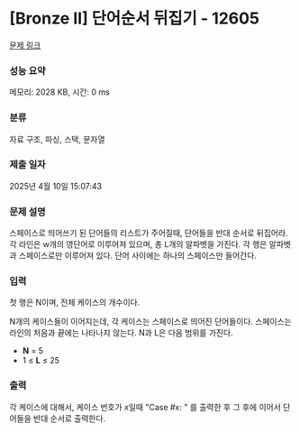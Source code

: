 # [Bronze II] 단어순서 뒤집기 - 12605 

[문제 링크](https://www.acmicpc.net/problem/12605) 

### 성능 요약

메모리: 2028 KB, 시간: 0 ms

### 분류

자료 구조, 파싱, 스택, 문자열

### 제출 일자

2025년 4월 10일 15:07:43

### 문제 설명

<p dir="ltr">스페이스로 띄어쓰기 된 단어들의 리스트가 주어질때, 단어들을 반대 순서로 뒤집어라. 각 라인은 w개의 영단어로 이루어져 있으며, 총 L개의 알파벳을 가진다. 각 행은 알파벳과 스페이스로만 이루어져 있다. 단어 사이에는 하나의 스페이스만 들어간다.</p>

### 입력 

 <p dir="ltr">첫 행은 N이며, 전체 케이스의 개수이다.</p>

<p>N개의 케이스들이 이어지는데, 각 케이스는 스페이스로 띄어진 단어들이다. 스페이스는 라인의 처음과 끝에는 나타나지 않는다. N과 L은 다음 범위를 가진다.</p>

<ul>
	<li><strong>N</strong> = 5</li>
	<li>1 ≤ <strong>L</strong> ≤ 25</li>
</ul>

### 출력 

 <p dir="ltr">각 케이스에 대해서, 케이스 번호가 x일때  "Case #x: " 를 출력한 후 그 후에 이어서 단어들을 반대 순서로 출력한다.</p>

